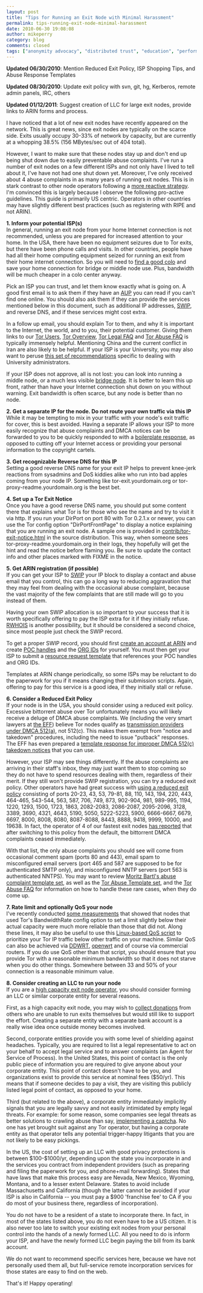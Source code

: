 ```yaml
---
layout: post
title: "Tips for Running an Exit Node with Minimal Harassment"
permalink: tips-running-exit-node-minimal-harassment
date: 2010-06-30 19:08:08
author: mikeperry
category: blog
comments: closed
tags: ["anonymity advocacy", "distributed trust", "education", "performance"]
---
```


**Updated 06/30/2010**: Mention Reduced Exit Policy, ISP Shopping Tips, and Abuse Response Templates

**Updated 08/30/2010**: Update exit policy with svn, git, hg, Kerberos, remote admin panels, IRC, others

**Updated 01/12/2011**: Suggest creation of LLC for large exit nodes, provide links to ARIN forms and process.  
   

I have noticed that a lot of new exit nodes have recently appeared on the network. This is great news, since exit nodes are typically on the scarce side. Exits usually occupy 30-33% of network by capacity, but are currently at a whopping 38.5% (156 MBytes/sec out of 404 total).

However, I want to make sure that these nodes stay up and don't end up being shut down due to easily preventable abuse complaints. I've run a number of exit nodes on a few different ISPs and not only have I lived to tell about it, I've have not had one shut down yet. Moreover, I've only received about 4 abuse complaints in as many years of running exit nodes. This is in stark contrast to other node operators following a [more reactive strategy](https://blog.torproject.org/blog/five-years-exit-node-operator). I'm convinced this is largely because I observe the following pro-active guidelines. This guide is primarily US centric. Operators in other countries may have slightly different best practices (such as registering with RIPE and not ARIN).

<!-- more -->

**1. Inform your potential ISP(s)**  
 In general, running an exit node from your home Internet connection is not recommended, unless you are prepared for increased attention to your home. In the USA, there have been no equipment seizures due to Tor exits, but there have been phone calls and visits. In other countries, people have had all their home computing equipment seized for running an exit from their home internet connection. So you will need to [find a good colo](https://trac.torproject.org/projects/tor/wiki/doc/GoodBadISPs) and save your home connection for bridge or middle node use. Plus, bandwidth will be much cheaper in a colo center anyway.

Pick an ISP you can trust, and let them know exactly what is going on. A good first email is to ask them if they have an [AUP](https://secure.wikimedia.org/wikipedia/en/wiki/Acceptable_use_policy) you can read if you can't find one online. You should also ask them if they can provide the services mentioned below in this document, such as additional IP addresses, [SWIP](https://secure.wikimedia.org/wikipedia/en/wiki/Shared_Whois_Project), and reverse DNS, and if these services might cost extra.

In a follow up email, you should explain Tor to them, and why it is important to the Internet, the world, and to you, their potential customer. Giving them links to our [Tor Users](https://www.torproject.org/torusers.html.en), [Tor Overview](https://www.torproject.org/overview.html.en), [Tor Legal FAQ](https://www.torproject.org/eff/tor-legal-faq.html.en) and [Tor Abuse FAQ](https://www.torproject.org/faq-abuse.html.en) is typically immensely helpful. Mentioning China and the current conflict in Iran are also likely to be helpful. If your ISP is your University, you may also want to peruse [this set of recommendations](https://trac.torproject.org/projects/tor/wiki/doc/TorGuideUniversities) specific to dealing with University administrators.

If your ISP does not approve, all is not lost: you can look into running a middle node, or a much less visible [bridge node](https://www.torproject.org/bridges). It is better to learn this up front, rather than have your Internet connection shut down on you without warning. Exit bandwidth is often scarce, but any node is better than no node.

**2. Get a separate IP for the node. Do not route your own traffic via this IP**  
 While it may be tempting to mix in your traffic with your node's exit traffic for cover, this is best avoided. Having a separate IP allows your ISP to more easily recognize that abuse complaints and DMCA notices can be forwarded to you to be quickly responded to with a [boilerplate response](https://trac.torproject.org/projects/tor/wiki/doc/TorAbuseTemplates), as opposed to cutting off your Internet access or providing your personal information to the copyright cartels.

**3. Get recognizable Reverse DNS for this IP**  
 Setting a good reverse DNS name for your exit IP helps to prevent knee-jerk reactions from sysadmins and DoS kiddies alike who run into bad apples coming from your node IP. Something like tor-exit.yourdomain.org or tor-proxy-readme.yourdomain.org is the best bet.

**4. Set up a Tor Exit Notice**  
 Once you have a good reverse DNS name, you should put some content there that explains what Tor is for those who see the name and try to visit it via http. If you run your DirPort on port 80 with Tor 0.2.1.x or newer, you can use the Tor config option "DirPortFrontPage" to display a notice explaining that you are running an exit node. A sample one is provided in [contrib/tor-exit-notice.html](https://gitweb.torproject.org/tor.git/blob_plain/HEAD:/contrib/operator-tools/tor-exit-notice.html) in the source distribution. This way, when someone sees tor-proxy-readme.yourdomain.org in their logs, they hopefully will get the hint and read the notice before flaming you. Be sure to update the contact info and other places marked with FIXME in the notice.

**5. Get ARIN registration (if possible)**  
 If you can get your ISP to [SWIP](https://secure.wikimedia.org/wikipedia/en/wiki/Shared_Whois_Project) your IP block to display a contact and abuse email that you control, this can go a long way to reducing aggravation that they may feel from dealing with the occasional abuse complaint, because the vast majority of the few complaints that are still made will go to you instead of them.

Having your own SWIP allocation is so important to your success that it is worth specifically offering to pay the ISP extra for it if they initially refuse. [RWHOIS](https://secure.wikimedia.org/wikipedia/en/wiki/Rwhois#RWhois) is another possibility, but it should be considered a second choice, since most people just check the SWIP record.

To get a proper SWIP record, you should first [create an account at ARIN](https://www.arin.net/public/register_1.xhtml) and create [POC handles](https://www.arin.net/public/secure/poc/create/begin.xhtml) and the [ORG IDs](https://www.arin.net/public/secure/org/create/orgInfo.xhtml) for yourself. You must then get your ISP to submit a [resource request template](https://www.arin.net/resources/request.html) that references your POC handles and ORG IDs.

Templates at ARIN change periodically, so some ISPs may be reluctant to do the paperwork for you if it means changing their submission scripts. Again, offering to pay for this service is a good idea, if they initially stall or refuse.

**6. Consider a Reduced Exit Policy**  
 If your node is in the USA, you should consider using a reduced exit policy. Excessive bittorrent abuse over Tor unfortunately means you will likely receive a deluge of DMCA abuse complaints. We (including the very smart lawyers at [the EFF](https://www.eff.org)) believe Tor nodes qualify as [transmission providers under DMCA 512(a)](http://www.chillingeffects.org/dmca512/faq.cgi#QID564), not 512(c). This makes them exempt from "notice and takedown" procedures, including the need to issue "putback" responses. The EFF has even prepared a [template response for improper DMCA 512(c) takedown notices](https://www.torproject.org/eff/tor-dmca-response.html) that you can use.

However, your ISP may see things differently. If the abuse complaints are arriving in their staff's inbox, they may just want them to stop coming so they do not have to spend resources dealing with them, regardless of their merit. If they still won't provide SWIP registration, you can try a reduced exit policy. Other operators have had great success with [using a reduced exit policy](https://trac.torproject.org/projects/tor/wiki/doc/ReducedExitPolicy) consisting of ports 20-23, 43, 53, 79-81, 88, 110, 143, 194, 220, 443, 464-465, 543-544, 563, 587, 706, 749, 873, 902-904, 981, 989-995, 1194, 1220, 1293, 1500, 1723, 1863, 2082-2083, 2086-2087, 2095-2096, 3128, 3389, 3690, 4321, 4643, 5190, 5050, 5222-5223, 5900, 6666-6667, 6679, 6697, 8000, 8008, 8080, 8087-8088, 8443, 8888, 9418, 9999, 10000, and 19638. In fact, the operator of 4 of our fastest exit nodes [has reported](http://archives.seul.org/or/talk/Jun-2010/msg00149.html) that after switching to this policy from the default, the bittorrent DMCA complaints ceased immediately.

With that list, the only abuse complaints you should see will come from occasional comment spam (ports 80 and 443), email spam to misconfigured email servers (port 465 and 587 are supposed to be for authenticated SMTP only), and misconfigured NNTP servers (port 563 is authenticated NNTPS). You may want to review [Moritz Bartl's abuse complaint template set](http://www.wiredwings.com/wiki/Torservers.net_Main_Page#Abuse), as well as the [Tor Abuse Template set](https://trac.torproject.org/projects/tor/wiki/doc/TorAbuseTemplates), and the [Tor Abuse FAQ](https://www.torproject.org/faq-abuse.html.en#TypicalAbuses) for information on how to handle these rare cases, when they do come up.

**7. Rate limit and optionally QoS your node**  
 I've recently conducted [some measurements](https://blog.torproject.org/blog/torflow-node-capacity-integrity-and-reliability-measurements-hotpets) that showed that nodes that used Tor's BandwidthRate config option to set a limit slightly below their actual capacity were much more reliable than those that did not. Along these lines, it may also be useful to use this [Linux-based QoS script](https://gitweb.torproject.org/tor.git/blob_plain/HEAD:/contrib/linux-tor-prio.sh) to prioritize your Tor IP traffic below other traffic on your machine. Similar QoS can also be achieved via [DDWRT](http://www.dd-wrt.com/), [openwrt](http://openwrt.org/) and of course via commercial routers. If you do use QoS other than that script, you should ensure that you provide Tor with a reasonable minimum bandwidth so that it does not starve when you do other things. Somewhere between 33 and 50% of your connection is a reasonable minimum value.

**8. Consider creating an LLC to run your node**  
 If you are a [high capacity exit node operator](http://www.mail-archive.com/or-talk@freehaven.net/msg14159.html), you should consider forming an LLC or similar corporate entity for several reasons.

First, as a high capacity exit node, you may wish to [collect donations](http://www.torservers.net/donate.html) from others who are unable to run exits themselves but would still like to support the effort. Creating a separate entity with a separate bank account is a really wise idea once outside money becomes involved.

Second, corporate entities provide you with some level of shielding against headaches. Typically, you are required to list a legal representative to act on your behalf to accept legal service and to answer complaints (an Agent for Service of Process). In the United States, this point of contact is the only public piece of information you are required to give anyone about your corporate entity. This point of contact doesn't have to be you, and organizations exist to provide this service at nominal fees (\$50/yr). This means that if someone decides to pay a visit, they are visiting this publicly listed legal point of contact, as opposed to your home.

Third (but related to the above), a corporate entity immediately implicitly signals that you are legally savvy and not easily intimidated by empty legal threats. For example: for some reason, some companies see legal threats as better solutions to crawling abuse than say, [implementing a captcha](https://code.google.com/apis/recaptcha/intro.html). No one has yet brought suit against any Tor operator, but having a corporate entity as that operator tells any potential trigger-happy litigants that you are not likely to be easy pickings.

In the US, the cost of setting up an LLC with good privacy protections is between \$100-\$1000/yr, depending upon the state you incorporate in and the services you contract from independent providers (such as preparing and filing the paperwork for you, and phone+mail forwarding). States that have laws that make this process easy are Nevada, New Mexico, Wyoming, Montana, and to a lesser extent Delaware. States to avoid include Massachusetts and California (though the latter cannot be avoided if your ISP is also in California -- you must pay a \$900 'franchise fee' to CA if you do most of your business there, regardless of incorporation).

You do not have to be a resident of a state to incorporate there. In fact, in most of the states listed above, you do not even have to be a US citizen. It is also never too late to switch your existing exit nodes from your personal control into the hands of a newly formed LLC. All you need to do is inform your ISP, and have the newly formed LLC begin paying the bill from its bank account.

We do not want to recommend specific services here, because we have not personally used them all, but full-service remote incorporation services for those states are easy to find on the web.

That's it! Happy operating!
